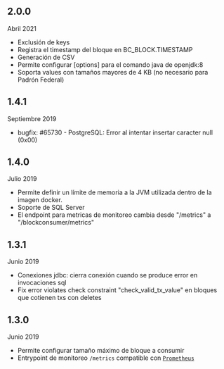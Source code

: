 
## 2.0.0

Abril 2021

* Exclusión de keys
* Registra el timestamp del bloque en BC_BLOCK.TIMESTAMP
* Generación de CSV
* Permite configurar [options] para el comando java de openjdk:8
* Soporta values con tamaños mayores de 4 KB (no necesario para Padrón Federal)

## 1.4.1

Septiembre 2019

* bugfix: #65730 - PostgreSQL: Error al intentar insertar caracter null (0x00)

## 1.4.0

Julio 2019

* Permite definir un límite de memoria a la JVM utilizada dentro de la imagen docker.
* Soporte de SQL Server
* El endpoint para metricas de monitoreo cambia desde "/metrics" a "/blockconsumer/metrics"

## 1.3.1

Junio 2019

* Conexiones jdbc: cierra conexión cuando se produce error en invocaciones sql
* Fix error violates check constraint "check_valid_tx_value" en bloques que cotienen txs con deletes

## 1.3.0

Junio 2019

* Permite configurar tamaño máximo de bloque a consumir
* Entrypoint de monitoreo `/metrics` compatible con [`Prometheus`](https://prometheus.io/)
